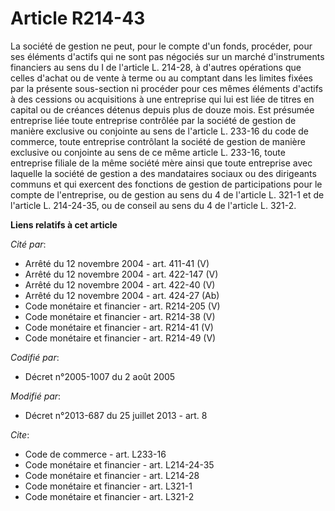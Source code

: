# Article R214-43

La société de gestion ne peut, pour le compte d'un fonds, procéder, pour ses éléments d'actifs qui ne sont pas négociés sur
un marché d'instruments financiers au sens du I de l'article L. 214-28, à d'autres opérations que celles d'achat ou de vente
à terme ou au comptant dans les limites fixées par la présente sous-section ni procéder pour ces mêmes éléments d'actifs à
des cessions ou acquisitions à une entreprise qui lui est liée de titres en capital ou de créances détenus depuis plus de
douze mois. Est présumée entreprise liée toute entreprise contrôlée par la société de gestion de manière exclusive ou
conjointe au sens de l'article L. 233-16 du code de commerce, toute entreprise contrôlant la société de gestion de manière
exclusive ou conjointe au sens de ce même article L. 233-16, toute entreprise filiale de la même société mère ainsi que toute
entreprise avec laquelle la société de gestion a des mandataires sociaux ou des dirigeants communs et qui exercent des
fonctions de gestion de participations pour le compte de l'entreprise, ou de gestion au sens du 4 de l'article L. 321-1 et de
l'article L. 214-24-35, ou de conseil au sens du 4 de l'article L. 321-2.

**Liens relatifs à cet article**

_Cité par_:

  - Arrêté du 12 novembre 2004 - art. 411-41 (V)
  - Arrêté du 12 novembre 2004 - art. 422-147 (V)
  - Arrêté du 12 novembre 2004 - art. 422-40 (V)
  - Arrêté du 12 novembre 2004 - art. 424-27 (Ab)
  - Code monétaire et financier - art. R214-205 (V)
  - Code monétaire et financier - art. R214-38 (V)
  - Code monétaire et financier - art. R214-41 (V)
  - Code monétaire et financier - art. R214-49 (V)

_Codifié par_:

  - Décret n°2005-1007 du 2 août 2005

_Modifié par_:

  - Décret n°2013-687 du 25 juillet 2013 - art. 8

_Cite_:

  - Code de commerce - art. L233-16
  - Code monétaire et financier - art. L214-24-35
  - Code monétaire et financier - art. L214-28
  - Code monétaire et financier - art. L321-1
  - Code monétaire et financier - art. L321-2
